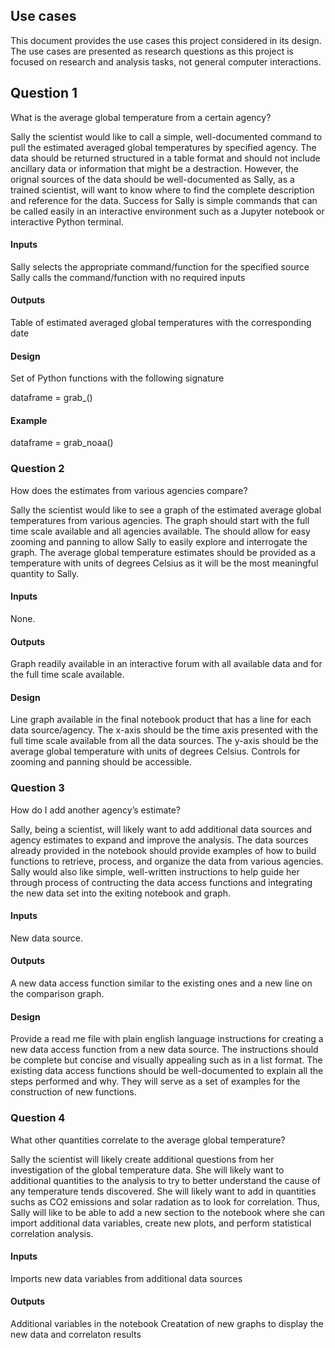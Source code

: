 ## Use cases 

This document provides the use cases this project considered in its design. The use cases are presented as research questions as this project is focused on research and analysis tasks, not general computer interactions. 

## Question 1
What is the average global temperature from a certain agency?

Sally the scientist would like to call a simple, well-documented command to pull the estimated averaged global temperatures by specified agency. The data should be returned structured in a table format and should not include ancillary data or information that might be a destraction. However, the orignal sources of the data should be well-documented as Sally, as a trained scientist, will want to know where to find the complete description and reference for the data. Success for Sally is simple commands that can be called easily in an interactive environment such as a Jupyter notebook or interactive Python terminal. 

#### Inputs
Sally selects the appropriate command/function for the specified source
Sally calls the command/function with no required inputs

#### Outputs
Table of estimated averaged global temperatures with the corresponding date

#### Design
Set of Python functions with the following signature

dataframe = grab_<agency>()

#### Example

dataframe = grab_noaa()


### Question 2
How does the estimates from various agencies compare?

Sally the scientist would like to see a graph of the estimated average global temperatures from various agencies. The graph should start with the full time scale available and all agencies available. The should allow for easy zooming and panning to allow Sally to easily explore and interrogate the graph. The average global temperature estimates should be provided as a temperature with units of degrees Celsius as it will be the most meaningful quantity to Sally. 

#### Inputs
None.

#### Outputs
Graph readily available in an interactive forum with all available data and for the full time scale available.

#### Design
Line graph available in the final notebook product that has a line for each data source/agency. The x-axis should be the time axis presented with the full time scale available from all the data sources. The y-axis should be the average global temperature with units of degrees Celsius. Controls for zooming and panning should be accessible. 


### Question 3
How do I add another agency’s estimate?

Sally, being a scientist, will likely want to add additional data sources and agency estimates to expand and improve the analysis. The data sources already provided in the notebook should provide examples of how to build functions to retrieve, process, and organize the data from various agencies. Sally would also like simple, well-written instructions to help guide her through process of contructing the data access functions and integrating the new data set into the exiting notebook and graph. 

#### Inputs
New data source.

#### Outputs
A new data access function similar to the existing ones and a new line on the comparison graph. 

#### Design
Provide a read me file with plain english language instructions for creating a new data access function from a new data source. The instructions should be complete but concise and visually appealing such as in a list format. The existing data access functions should be well-documented to explain all the steps performed and why. They will serve as a set of examples for the construction of new functions. 

### Question 4
What other quantities correlate to the average global temperature?

Sally the scientist will likely create additional questions from her investigation of the global temperature data. She will likely want to additional quantities to the analysis to try to better understand the cause of any temperature tends discovered. She will likely want to add in quantities suchs as CO2 emissions and solar radation as to look for correlation. Thus, Sally will like to be able to add a new section to the notebook where she can import additional data variables, create new plots, and perform statistical correlation analysis. 

#### Inputs
Imports new data variables from additional data sources

#### Outputs
Additional variables in the notebook
Creatation of new graphs to display the new data and correlaton results

